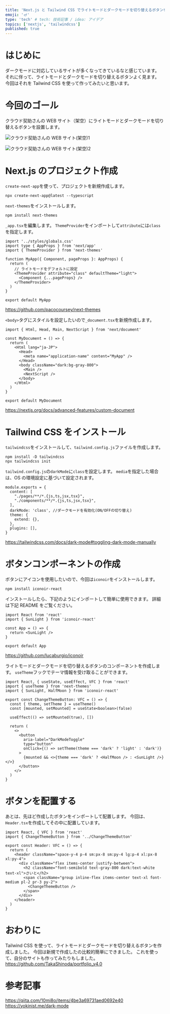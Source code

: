 ```yaml
---
title: 'Next.js と Tailwind CSS でライトモードとダークモードを切り替えるボタンを作成'
emoji: '🪔'
type: 'tech' # tech: 技術記事 / idea: アイデア
topics: ['nextjs', 'tailwindcss']
published: true
---
```


# はじめに

ダークモードに対応しているサイトが多くなってきているなと感じています。
それに伴って、ライトモードとダークモードを切り替えるボタンよく見ます。
今回はそれを Tailwind CSS を使って作ってみたいと思います。

# 今回のゴール

クラウド契助さんの WEB サイト（架空）にライトモードとダークモードを切り替えるボタンを設置します。

![クラウド契助さんの WEB サイト(架空)1](https://storage.googleapis.com/zenn-user-upload/62d028abd986-20220112.png)

![クラウド契助さんの WEB サイト(架空)2](https://storage.googleapis.com/zenn-user-upload/8a1649de25ad-20220112.png)

# Next.js のプロジェクト作成

`create-next-app`を使って、プロジェクトを新規作成します。

```
npx create-next-app@latest --typescript
```

`next-themes`をインストールします。

```
npm install next-themes
```

`_app.tsx`を編集します。
`ThemeProvider`をインポートして`attribute`には`class`を指定します。

```tsx: pages/_app.tsx
import '../styles/globals.css'
import type { AppProps } from 'next/app'
import { ThemeProvider } from 'next-themes'

function MyApp({ Component, pageProps }: AppProps) {
  return (
    // ライトモードをデフォルトに設定
    <ThemeProvider attribute="class" defaultTheme="light">
      <Component {...pageProps} />
    </ThemeProvider>
  )
}

export default MyApp
```

https://github.com/pacocoursey/next-themes

`<body>`タグにスタイルを設定したいので`_document.tsx`を新規作成します。

```tsx: pages/_document.tsx
import { Html, Head, Main, NextScript } from 'next/document'

const MyDocument = () => {
  return (
    <Html lang="ja-JP">
      <Head>
        <meta name="application-name" content="MyApp" />
      </Head>
      <body className="dark:bg-gray-800">
        <Main />
        <NextScript />
      </body>
    </Html>
  )
}

export default MyDocument
```

https://nextjs.org/docs/advanced-features/custom-document

# Tailwind CSS をインストール

`tailwindcss`をインストールして、`tailwind.config.js`ファイルを作成します。

```
npm install -D tailwindcss
npx tailwindcss init
```

`tailwind.config.js`の`darkMode`に`class`を設定します。
`media`を指定した場合は、OS の環境設定に基づいて設定されます。

```js: tailwind.config.js
module.exports = {
  content: [
    "./pages/**/*.{js,ts,jsx,tsx}",
    "./components/**/*.{js,ts,jsx,tsx}",
  ],
  darkMode: 'class', //ダークモードを有効化(ON/OFFの切り替え)
  theme: {
    extend: {},
  },
  plugins: [],
}
```

https://tailwindcss.com/docs/dark-mode#toggling-dark-mode-manually

# ボタンコンポーネントの作成

ボタンにアイコンを使用したいので、今回は`iconoir`をインストールします。

```
npm install iconoir-react
```

インストールしたら、下記のようにインポートして簡単に使用できます。
詳細は下記 README をご覧ください。

```tsx
import React from 'react'
import { SunLight } from 'iconoir-react'

const App = () => {
  return <SunLight />
}

export default App
```

https://github.com/lucaburgio/iconoir

ライトモードとダークモードを切り替えるボタンのコンポーネントを作成します。
`useTheme`フックでテーマ情報を受け取ることができます。

```tsx: ChangeThemeButton.tsx
import React, { useState, useEffect, VFC } from 'react'
import { useTheme } from 'next-themes'
import { SunLight, HalfMoon } from 'iconoir-react'

export const ChangeThemeButton: VFC = () => {
  const { theme, setTheme } = useTheme()
  const [mounted, setMounted] = useState<boolean>(false)

  useEffect(() => setMounted(true), [])

  return (
    <>
      <button
        aria-label="DarkModeToggle"
        type="button"
        onClick={() => setTheme(theme === 'dark' ? 'light' : 'dark')}
      >
        {mounted && <>{theme === 'dark' ? <HalfMoon /> : <SunLight />}</>}
      </button>
    </>
  )
}

```

# ボタンを配置する

あとは、先ほど作成したボタンをインポートして配置します。
今回は、`Header.tsx`を作成してその中に配置しています。

```tsx: Header.tsx
import React, { VFC } from 'react'
import { ChangeThemeButton } from '../ChangeThemeButton'

export const Header: VFC = () => {
  return (
    <header className="space-y-4 p-4 sm:px-8 sm:py-4 lg:p-4 xl:px-8 xl:py-4">
      <div className="flex items-center justify-between">
        <h2 className="font-semibold text-gray-800 dark:text-white text-xl">さいと</h2>
        <span className="group inline-flex items-center text-xl font-medium pl-2 pr-3 py-2">
          <ChangeThemeButton />
        </span>
      </div>
    </header>
  )
}
```

# おわりに

Tailwind CSS を使って、ライトモードとダークモードを切り替えるボタンを作成しました。
今回は新規で作成したの比較的簡単にできました。
これを使って、自分のサイトも作ってみたりもしました。
https://github.com/TakaShinoda/portfolio_v4.0

# 参考記事

https://qiita.com/10mi8o/items/4be3a69731aed0692e40
https://yokinist.me/dark-mode
